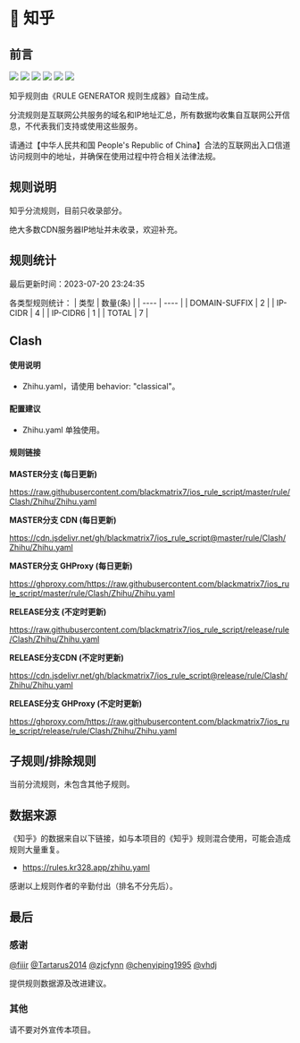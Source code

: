 # 🧸 知乎

## 前言

![](https://shields.io/badge/-移除重复规则-ff69b4) ![](https://shields.io/badge/-DOMAIN与DOMAIN--SUFFIX合并-green) ![](https://shields.io/badge/-DOMAIN--SUFFIX间合并-critical) ![](https://shields.io/badge/-DOMAIN与DOMAIN--KEYWORD合并-9cf) ![](https://shields.io/badge/-DOMAIN--SUFFIX与DOMAIN--KEYWORD合并-blue) ![](https://shields.io/badge/-IP--CIDR(6)合并-blueviolet) 

知乎规则由《RULE GENERATOR 规则生成器》自动生成。

分流规则是互联网公共服务的域名和IP地址汇总，所有数据均收集自互联网公开信息，不代表我们支持或使用这些服务。

请通过【中华人民共和国 People's Republic of China】合法的互联网出入口信道访问规则中的地址，并确保在使用过程中符合相关法律法规。

## 规则说明
知乎分流规则，目前只收录部分。

绝大多数CDN服务器IP地址并未收录，欢迎补充。

## 规则统计

最后更新时间：2023-07-20 23:24:35

各类型规则统计：
| 类型 | 数量(条)  | 
| ---- | ----  |
| DOMAIN-SUFFIX | 2  | 
| IP-CIDR | 4  | 
| IP-CIDR6 | 1  | 
| TOTAL | 7  | 


## Clash 

#### 使用说明
- Zhihu.yaml，请使用 behavior: "classical"。

#### 配置建议
- Zhihu.yaml 单独使用。

#### 规则链接
**MASTER分支 (每日更新)**

https://raw.githubusercontent.com/blackmatrix7/ios_rule_script/master/rule/Clash/Zhihu/Zhihu.yaml

**MASTER分支 CDN (每日更新)**

https://cdn.jsdelivr.net/gh/blackmatrix7/ios_rule_script@master/rule/Clash/Zhihu/Zhihu.yaml

**MASTER分支 GHProxy (每日更新)**

https://ghproxy.com/https://raw.githubusercontent.com/blackmatrix7/ios_rule_script/master/rule/Clash/Zhihu/Zhihu.yaml

**RELEASE分支 (不定时更新)**

https://raw.githubusercontent.com/blackmatrix7/ios_rule_script/release/rule/Clash/Zhihu/Zhihu.yaml

**RELEASE分支CDN (不定时更新)**

https://cdn.jsdelivr.net/gh/blackmatrix7/ios_rule_script@release/rule/Clash/Zhihu/Zhihu.yaml

**RELEASE分支 GHProxy (不定时更新)**

https://ghproxy.com/https://raw.githubusercontent.com/blackmatrix7/ios_rule_script/release/rule/Clash/Zhihu/Zhihu.yaml

## 子规则/排除规则


当前分流规则，未包含其他子规则。

## 数据来源

《知乎》的数据来自以下链接，如与本项目的《知乎》规则混合使用，可能会造成规则大量重复。

- https://rules.kr328.app/zhihu.yaml


感谢以上规则作者的辛勤付出（排名不分先后）。

## 最后

### 感谢

[@fiiir](https://github.com/fiiir) [@Tartarus2014](https://github.com/Tartarus2014) [@zjcfynn](https://github.com/zjcfynn) [@chenyiping1995](https://github.com/chenyiping1995) [@vhdj](https://github.com/vhdj)

提供规则数据源及改进建议。

### 其他

请不要对外宣传本项目。